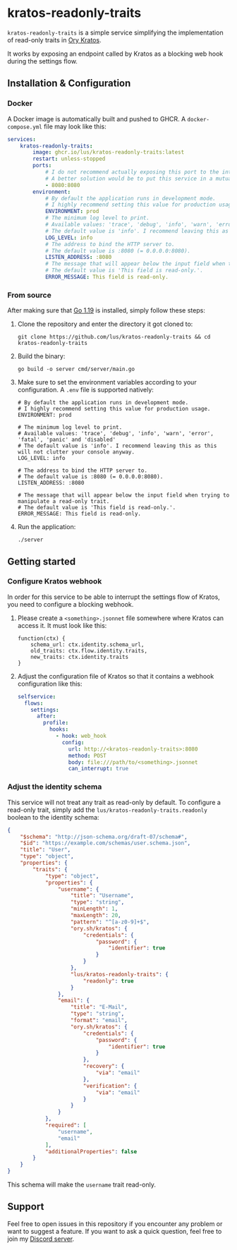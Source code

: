 # kratos-readonly-traits

`kratos-readonly-traits` is a simple service simplifying the implementation of read-only traits in
[Ory Kratos](https://github.com/ory/kratos).

It works by exposing an endpoint called by Kratos as a blocking web hook during the settings flow.

## Installation & Configuration

### Docker

A Docker image is automatically built and pushed to GHCR.
A `docker-compose.yml` file may look like this:

```yml
services:
    kratos-readonly-traits:
        image: ghcr.io/lus/kratos-readonly-traits:latest
        restart: unless-stopped
        ports:
            # I do not recommend actually exposing this port to the internet.
            # A better solution would be to put this service in a mutual Docker network with Kratos.
            - 8080:8080
        environment:
            # By default the application runs in development mode.
            # I highly recommend setting this value for production usage.
            ENVIRONMENT: prod
            # The minimum log level to print.
            # Available values: 'trace', 'debug', 'info', 'warn', 'error', 'fatal', 'panic' and 'disabled'
            # The default value is 'info'. I recommend leaving this as this will not clutter your console anyway.
            LOG_LEVEL: info
            # The address to bind the HTTP server to.
            # The default value is :8080 (= 0.0.0.0:8080).
            LISTEN_ADDRESS: :8080
            # The message that will appear below the input field when trying to manipulate a read-only trait.
            # The default value is 'This field is read-only.'.
            ERROR_MESSAGE: This field is read-only.
```

### From source

After making sure that [Go 1.19](https://go.dev/dl/) is installed, simply follow these steps:

1. Clone the repository and enter the directory it got cloned to:
    ```shell
    git clone https://github.com/lus/kratos-readonly-traits && cd kratos-readonly-traits
    ```
2. Build the binary:
    ```shell
    go build -o server cmd/server/main.go
    ```
3. Make sure to set the environment variables according to your configuration. A `.env` file is supported natively:
    ```
    # By default the application runs in development mode.
    # I highly recommend setting this value for production usage.
    ENVIRONMENT: prod
   
    # The minimum log level to print.
    # Available values: 'trace', 'debug', 'info', 'warn', 'error', 'fatal', 'panic' and 'disabled'
    # The default value is 'info'. I recommend leaving this as this will not clutter your console anyway.
    LOG_LEVEL: info
   
    # The address to bind the HTTP server to.
    # The default value is :8080 (= 0.0.0.0:8080).
    LISTEN_ADDRESS: :8080
   
    # The message that will appear below the input field when trying to manipulate a read-only trait.
    # The default value is 'This field is read-only.'.
    ERROR_MESSAGE: This field is read-only.
    ```
4. Run the application:
    ```shell
    ./server
    ```

## Getting started

### Configure Kratos webhook

In order for this service to be able to interrupt the settings flow of Kratos, you need to configure a blocking webhook.

1. Please create a `<something>.jsonnet` file somewhere where Kratos can access it. It must look like this:
    ```jsonnet
    function(ctx) {
        schema_url: ctx.identity.schema_url,
        old_traits: ctx.flow.identity.traits,
        new_traits: ctx.identity.traits
    }
    ```
2. Adjust the configuration file of Kratos so that it contains a webhook configuration like this:
    ```yml
    selfservice:
      flows:
        settings:
          after:
            profile:
              hooks:
                - hook: web_hook
                  config:
                    url: http://<kratos-readonly-traits>:8080
                    method: POST
                    body: file:///path/to/<something>.jsonnet
                    can_interrupt: true
    ```
   
### Adjust the identity schema

This service will not treat any trait as read-only by default.
To configure a read-only trait, simply add the `lus/kratos-readonly-traits.readonly` boolean to the identity schema:

```json
{
    "$schema": "http://json-schema.org/draft-07/schema#",
    "$id": "https://example.com/schemas/user.schema.json",
    "title": "User",
    "type": "object",
    "properties": {
        "traits": {
            "type": "object",
            "properties": {
                "username": {
                    "title": "Username",
                    "type": "string",
                    "minLength": 1,
                    "maxLength": 20,
                    "pattern": "^[a-z0-9]+$",
                    "ory.sh/kratos": {
                        "credentials": {
                            "password": {
                                "identifier": true
                            }
                        }
                    },
                    "lus/kratos-readonly-traits": {
                        "readonly": true
                    }
                },
                "email": {
                    "title": "E-Mail",
                    "type": "string",
                    "format": "email",
                    "ory.sh/kratos": {
                        "credentials": {
                            "password": {
                                "identifier": true
                            }
                        },
                        "recovery": {
                            "via": "email"
                        },
                        "verification": {
                            "via": "email"
                        }
                    }
                }
            },
            "required": [
                "username",
                "email"
            ],
            "additionalProperties": false
        }
    }
}
```

This schema will make the `username` trait read-only.

## Support

Feel free to open issues in this repository if you encounter any problem or want to suggest a feature.
If you want to ask a quick question, feel free to join my [Discord server](https://go.lus.pm/discord).
